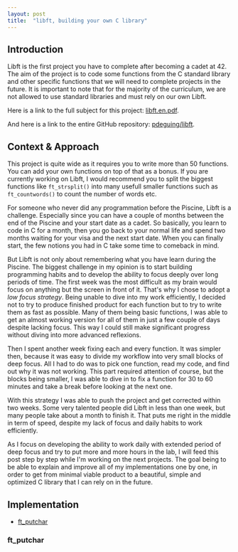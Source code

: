 ```yaml
---
layout: post
title:  "libft, building your own C library"
---
```

## Introduction

Libft is the first project you have to complete after becoming a cadet at 42. The aim of the project is to code some functions from the C standard library and other specific functions that we will need to complete projects in the future. It is important to note that for the majority of the curriculum, we are not allowed to use standard libraries and must rely on our own Libft.

Here is a link to the full subject for this project: [libft.en.pdf](https://github.com/pdeguing/libft/blob/master/libft.en.pdf).

And here is a link to the entire GitHub repository: [pdeguing/libft](https://github.com/pdeguing/libft).

## Context & Approach

This project is quite wide as it requires you to write more than 50 functions. You can add your own functions on top of that as a bonus. If you are currently working on Libft, I would recommend you to split the biggest functions like `ft_strsplit()` into many usefull smaller functions such as `ft_countwords()` to count the number of words etc.

For someone who never did any programmation before the Piscine, Libft is a challenge. Especially since you can have a couple of months between the end of the Piscine and your start date as a cadet. So basically, you learn to code in C for a month, then you go back to your normal life and spend two months waiting for your visa and the next start date. When you can finally start, the few notions you had in C take some time to comeback in mind.

But Libft is not only about remembering what you have learn during the Piscine. The biggest challenge in my opinion is to start building programming habits and to develop the ability to focus deeply over long periods of time. The first week was the most difficult as my brain would focus on anything but the screen in front of it. That's why I chose to adopt a _low focus strategy_. Being unable to dive into my work efficiently, I decided not to try to produce finished product for each function but to try to write them as fast as possible. Many of them being basic functions, I was able to get an almost working version for all of them in just a few couple of days despite lacking focus. This way I could still make significant progress without diving into more advanced reflexions.

Then I spent another week fixing each and every function. It was simpler then, because it was easy to divide my workflow into very small blocks of deep focus. All I had to do was to pick one function, read my code, and find out why it was not working. This part required attention of course, but the blocks being smaller, I was able to dive in to fix a function for 30 to 60 minutes and take a break before looking at the next one.

With this strategy I was able to push the project and get corrected within two weeks. Some very talented people did Libft in less than one week, but many people take about a month to finish it. That puts me right in the middle in term of speed, despite my lack of focus and daily habits to work efficiently.

As I focus on developing the ability to work daily with extended period of deep focus and try to put more and more hours in the lab, I will feed this post step by step while I'm working on the next projects. The goal being to be able to explain and improve all of my implementations one by one, in order to get from minimal viable product to a beautiful, simple and optimized C library that I can rely on in the future.

## Implementation

* [ft_putchar](#ft_putchar)


### ft_putchar
